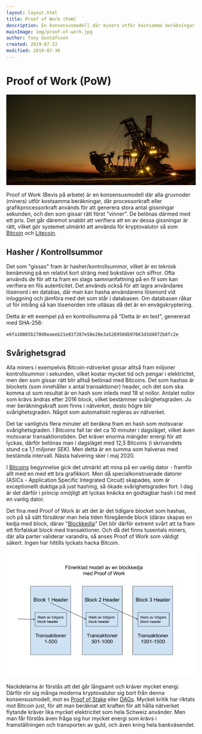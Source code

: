 ```yaml
---
layout: layout.html
title: Proof of Work (PoW)
description: En konsensusmodell där miners utför kostsamma beräkningar för att beräkna miljoner kontrollsummor i sekunden, och där vinnaren belönas i valutans mynt.
mainImage: img/proof-of-work.jpg
author: Tony Gustafsson
created: 2019-07-22
modified: 2019-07-30
---
```


# Proof of Work (PoW)

![Proof of Work](../img/proof-of-work.jpg 'Proof of Work')

Proof of Work (Bevis på arbete) är en konsensusmodell där alla gruvnoder (miners) utför kostsamma beräkningar, där processorkraft eller grafikprocessorkraft används för att generera stora antal gissningar sekunden, och den som gissar rätt först "vinner". De belönas därmed med ett pris. Det går däremot snabbt att verifiera att en av dessa gissningar är rätt, vilket gör systemet utmärkt att använda för kryptovalutor så som [Bitcoin](/kryptovalutor/bitcoin.html) och [Litecoin](/kryptovalutor/litecoin.html).

## Hasher / Kontrollsummor

Det som "gissas" fram är hasher/kontrollsummor, vilket är en teknisk benämning på en relativt kort sträng med bokstäver och siffror. Ofta används de för att ta fram en slags sammanfattning på en fil som kan verifiera en fils autenticitet. Det används också för att lagra användares lösenord i en databas, där man kan hasha användarens lösenord vid inloggning och jämföra med det som står i databasen. Om databasen råkar ut för intrång så kan lösenorden inte utläsas då det är en envägskryptering.

Detta är ett exempel på en kontrollsumma på "Detta är en test", genererad med SHA-256:

```
e6fa10085b270d8eaeeb21e037287e58e20e3a526950db97663d3d4072b8fc2e
```

## Svårighetsgrad

Alla miners i exempelvis Bitcoin-nätverket gissar alltså fram miljoner kontrollsummor i sekunden, vilket kostar mycket tid och pengar i elektricitet, men den som gissar rätt blir alltså belönad med Bitcoins. Det som hashas är blockets (som innehåller x antal transaktioner) header, och det som ska komma ut som resultat är en hash som inleds med 18 st nollor. Antalet nollor som krävs ändras efter 2016 block, vilket bestämmer svårighetsgraden. Ju mer beräkningskraft som finns i nätverket, desto högre blir svårighetsgraden. Något som automatiskt regleras av nätverket.

Det tar vanligtvis flera minuter att beräkna fram en hash som motsvarar svårighetsgraden. I Bitcoins fall tar det ca 10 minuter i dagsläget, vilket även motsvarar transaktionstiden. Det kräver enorma mängder energi för att lyckas, därför belönas man i dagsläget med 12,5 Bitcoins (i skrivandets stund ca 1,1 miljoner SEK). Men detta är en summa som halveras med bestämda intervall. Nästa halvering sker i maj 2020.

I [Bitcoins](/kryptovalutor/bitcoin.html) begynnelse gick det utmärkt att mina på en vanlig dator - framför allt med en med ett bra grafikkort. Men då specialkonstruerade datorer (ASICs - Application Specific Integrated Circuit) skapades, som är exceptionellt duktiga på just hashing, så ökade svårighetsgraden fort. I dag är det därför i princip omöjligt att lyckas knäcka en godtagbar hash i tid med en vanlig dator.

Det fina med Proof of Work är att det är det tidigare blocket som hashas, och på så sätt försäkrar man hela tiden föregående block (därav skapas en kedja med block, därav "[Blockkedja](/tekniker/blockkedjor.html)" Det blir därför extremt svårt att ta fram ett förfalskat block med transaktioner. Och då det finns tusentals miners, där alla parter validerar varandra, så anses Proof of Work som väldigt säkert. Ingen har hittills lyckats hacka Bitcoin.

![Förklaring av Proof of Work](../img/proof-of-work-explanation.png 'Förklaring av Proof of Work')

Nackdelarna är förstås att det går långsamt och kräver mycket energi. Därför rör sig många moderna kryptovalutor sig bort från denna konsensusmodell, mot ex [Proof of Stake](/tekniker/proof-of-stake.html) eller [DAGs](/tekniker/riktade-acykliska-grafer.html). Mycket kritik har riktats mot Bitcoin just, för att man beräknat att kraften för att hålla nätverket flytande kräver lika mycket elektricitet som hela Schweiz använder. Men man får förstås även fråga sig hur mycket energi som krävs i framställningen och transporten av guld, och även kring hela bankväsendet.
